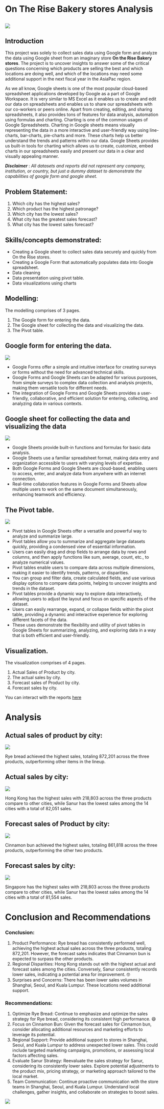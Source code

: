 # On The Rise Bakery stores Analysis

![](BAKERY%2C.png)
---
## Introduction

This project was solely to collect sales data using Google form and analyze the data using Google sheet from an imaginary store **On the Rise Bakery stores**. The project is to uncover insights to answer some of the critical questions concerning which products are selling the best and which locations are doing well, and which of the locations may need some additional support in the next fiscal year in the AsiaPac region.

As we all know, Google sheets is one of the most popular cloud-based spreadsheet applications developed by Google as a part of Google Workspace. It is very similar to MS Excel as it enables us to create and edit our data on spreadsheets and enables us to share our spreadsheets with our co-workers or peers online.
Apart from creating, editing, and sharing spreadsheets, it also provides tons of features for data analysis, automation using formulas and charting. Charting is one of the common usages of Google Spreadsheets. Charting in Google sheets means visually representing the data in a more interactive and user-friendly way using line-charts, bar-charts, pie-charts and more. These charts help us better understand the trends and patterns within our data. Google Sheets provides us built-in tools for charting which allows us to create, customize, embed charts in our spreadsheets easily and present our data in a clear and visually appealing manner. 

**_Disclaimer_** :  _All datasets and reports did not represent any company, institution, or country, but just a dummy dataset to demonstrate the capabilities of google form and google sheet._

## Problem Statement:

1.	Which city has the highest sales?
2.	Which product has the highest patronage?
3.	Which city has the lowest sales?
4.	What city has the greatest sales forecast? 
5.	What city has the lowest sales forecast?

   ## Skills/concepts demonstrated:
   
- Creating a Google sheet to collect sales data securely and quickly from On the Rise stores.
- Creating a Google Form that automatically populates data into Google spreadsheet.
- Data cleaning
- Data presentation using pivot table.
- Data visualizations using charts

##  Modelling:

The modelling comprises of 3 pages.
1.	The Google form for entering the data.
2.	The Google sheet for collecting the data and visualizing the data.
3.	The Pivot table.

## Google form for entering the data.

![](On_The_Rise_Sale.PNG)

- Google Forms offer a simple and intuitive interface for creating surveys or forms without the need for advanced technical skills.
- Google Forms and Google Sheets can be adapted for various purposes, from simple surveys to complex data collection and analysis projects, making them versatile tools for different needs.
- The integration of Google Forms and Google Sheets provides a user-friendly, collaborative, and efficient solution for entering, collecting, and analyzing data in various contexts.

## Google sheet for collecting the data and visualizing the data

![](OnTheRiseReponses.PNG)

- Google Sheets provide built-in functions and formulas for basic data analysis.
- Google Sheets use a familiar spreadsheet format, making data entry and organization accessible to users with varying levels of expertise.
- Both Google Forms and Google Sheets are cloud-based, enabling users to access, enter, and analyze data from anywhere with an internet connection.
- Real-time collaboration features in Google Forms and Sheets allow multiple users to work on the same document simultaneously, enhancing teamwork and efficiency.

## The Pivot table.

![](Actual_sales_pivoltTable.PNG)

- Pivot tables in Google Sheets offer a versatile and powerful way to analyze and summarize large.
- Pivot tables allow you to summarize and aggregate large datasets quickly, providing a condensed view of essential information.
- Users can easily drag and drop fields to arrange data by rows and columns, and then apply functions like sum, average, count, etc., to analyze numerical values.
- Pivot tables enable users to compare data across multiple dimensions, making it easier to identify trends, patterns, or disparities.
- You can group and filter data, create calculated fields, and use various display options to compare data points, helping to uncover insights and trends in the dataset.
- Pivot tables provide a dynamic way to explore data interactively, allowing users to adjust the layout and focus on specific aspects of the dataset.
- Users can easily rearrange, expand, or collapse fields within the pivot table, providing a dynamic and interactive experience for exploring different facets of the data.
- These uses demonstrate the flexibility and utility of pivot tables in Google Sheets for summarizing, analyzing, and exploring data in a way that is both efficient and user-friendly.

## Visualization.
The visualization comprises of 4 pages.
1.	Actual Sales of Product by city.
2.	The actual sales by city.
3.	Forecast sales of Product by city.
4.	Forecast sales by city.

You can interact with the reports [here](https://docs.google.com/spreadsheets/d/1PjKESbE7RmGNQUk4H3MuCyb1kXd1eZMuGrsJr0kmV3w/edit?usp=sharing)

# Analysis

## Actual sales of product by city: 

![](Actual_sales_product.PNG)

Rye bread achieved the highest sales, totaling 872,201 across the three products, outperforming other items in the lineup.
## Actual sales by city:

![](Actual_Sale_City.PNG)

Hong Kong has the highest sales with 218,803 across the three products compare to other cities, while Sanur has the lowest sales among the 14 cities with a total of 82,051 sales.

## Forecast sales of Product by city:

![](Forecast_Sales_product..PNG)

Cinnamon bun achieved the highest sales, totaling 861,818 across the three products, outperforming the other two products.

## Forecast sales by city: 

![](forecast_Sale_City.PNG)

Singapore has the highest sales with 218,803 across the three products compare to other cities, while Sanur has the lowest sales among the 14 cities with a total of 81,554 sales.

# Conclusion and Recommendations

### Conclusion:

1.	Product Performance: Rye bread has consistently performed well, achieving the highest actual sales across the three products, totaling 872,201. However, the forecast sales indicates that Cinnamon bun is expected to surpass the other products.
2.	Regional Disparities: Hong Kong stands out with the highest actual and forecast sales among the cities. Conversely, Sanur consistently records lower sales, indicating a potential area for improvement. 🤓
3.	Surprises and Concerns: There has been lower sales volumes in Shanghai, Seoul, and Kuala Lumpur. These locations need additional support.
	
### Recommendations:

1.	Optimize Rye Bread: Continue to emphasize and optimize the sales strategy for Rye bread, considering its consistent high performance. 😄
2.	Focus on Cinnamon Bun: Given the forecast sales for Cinnamon bun, consider allocating additional resources and marketing efforts to leverage its potential.
3.	Regional Support: Provide additional support to stores in Shanghai, Seoul, and Kuala Lumpur to address unexpected lower sales. This could include targeted marketing campaigns, promotions, or assessing local factors affecting sales.
4.	Evaluate Sanur Strategy: Reevaluate the sales strategy for Sanur, considering its consistently lower sales. Explore potential adjustments to the product mix, pricing strategy, or marketing approach tailored to the local market.
5.	Team Communication: Continue proactive communication with the store teams in Shanghai, Seoul, and Kuala Lumpur. Understand local challenges, gather insights, and collaborate on strategies to boost sales.
   

   ![](Thank_you.PNG)











